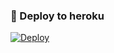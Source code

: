 ### 🚀 Deploy to heroku
[![Deploy](https://www.herokucdn.com/deploy/button.svg)](https://heroku.com/deploy?template=https://github.com/Ulvidii/UlviTag)
